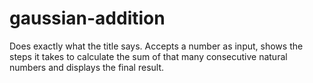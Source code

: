 # gaussian-addition

Does exactly what the title says. Accepts a number as input, shows the steps it takes to calculate the sum of that many consecutive natural numbers and displays the final result.
